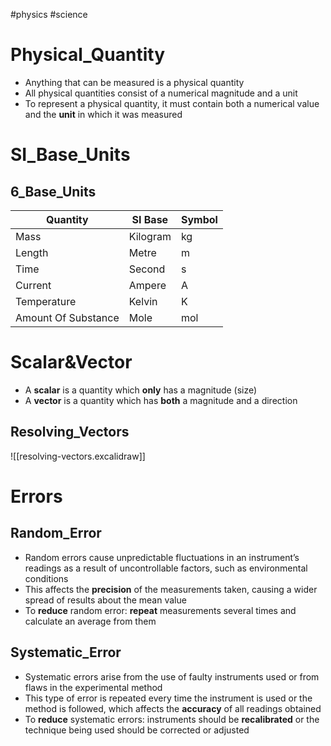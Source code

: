 #physics #science 

# Physical_Quantity
- Anything that can be measured is a physical quantity 
- All physical quantities consist of a numerical magnitude and a unit
- To represent a physical quantity, it must contain both a numerical value and the **unit** in which it was measured
# SI_Base_Units 
## 6_Base_Units
| **Quantity**            | **SI Base**  | **Symbol** |
| ------------------- | -------- | ------ |
| Mass                | Kilogram | kg     |
| Length              | Metre    | m      |
| Time                | Second   | s      |
| Current             | Ampere   | A      |
| Temperature         | Kelvin   | K      |
| Amount Of Substance | Mole     | mol    |


# Scalar&Vector
- A **scalar** is a quantity which **only** has a magnitude (size)
- A **vector** is a quantity which has **both** a magnitude and a direction
## Resolving_Vectors
![[resolving-vectors.excalidraw]]

# Errors
## Random_Error
- Random errors cause unpredictable fluctuations in an instrument’s readings as a result of uncontrollable factors, such as environmental conditions
- This affects the **precision** of the measurements taken, causing a wider spread of results about the mean value
- To **reduce** random error: **repeat** measurements several times and calculate an average from them
## Systematic_Error
- Systematic errors arise from the use of faulty instruments used or from flaws in the experimental method
- This type of error is repeated every time the instrument is used or the method is followed, which affects the **accuracy** of all readings obtained
- To **reduce** systematic errors: instruments should be **recalibrated** or the technique being used should be corrected or adjusted